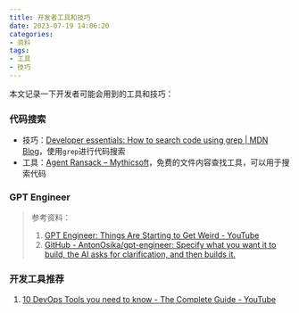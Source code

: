 ```yaml
---
title: 开发者工具和技巧
date: 2023-07-19 14:06:20
categories:
- 资料
tags:
- 工具
- 技巧 
---
```

本文记录一下开发者可能会用到的工具和技巧：
<!--more-->
### 代码搜索
- 技巧：[Developer essentials: How to search code using grep | MDN Blog](https://developer.mozilla.org/en-US/blog/searching-code-with-grep/)，使用`grep`进行代码搜索
- 工具：[Agent Ransack – Mythicsoft](https://www.mythicsoft.com/agentransack/)，免费的文件内容查找工具，可以用于搜索代码

### GPT Engineer

> 参考资料：
> 1. [GPT Engineer: Things Are Starting to Get Weird - YouTube](https://www.youtube.com/watch?v=FPZONhA0C60)
> 2. [GitHub - AntonOsika/gpt-engineer: Specify what you want it to build, the AI asks for clarification, and then builds it.](https://github.com/AntonOsika/gpt-engineer)

### 开发工具推荐
1. [10 DevOps Tools you need to know - The Complete Guide - YouTube](https://www.youtube.com/watch?v=UMQGyeAnfFE&ab_channel=TechWorldwithNana)

